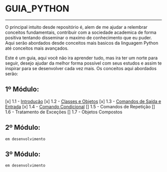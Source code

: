 # GUIA_PYTHON
 
 ***
 
 O principal intuito desde repositório é, alem de me ajudar a relembrar conceitos fundamentais, contribuir com a sociedade academica de forma positiva tentando disseminar o maximo de conhecimento que eu puder. Aqui serão abordados desde conceitos mais basicos da linguagem Python até conceitos mais avançados. 

 Este é um guia, aqui você não ira aprender tudo, mas ira ter um norte para seguir, desejo ajudar da melhor forma possível com seus estudos e assim te inspirar para se desenvolver cada vez mais. Os conceitos aqui abordados serão:

 ## 1º Módulo:
[x] 1.1 - [Introdução](Modulo_1/1.1_Introdução/)
[x] 1.2 - [Classes e Objetos](Modulo_1/1.2_Classes_e_Objetos/)
[x] 1.3 - [Comandos de Saída e Entrada](Modulo_1/1.3_Comandos_de_saida_e_entrada/)
[x] 1.4 - [Comando Condicional](Modulo_1/1.4_Comandos_Condicionais/)
[] 1.5 - Comandos de Repetição
[] 1.6 - Tratamento de Exceções
[] 1.7 - Objetos Compostos

## 2º Módulo:
    em desenvolvimento

## 3º Módulo:
    em desenvolvimento